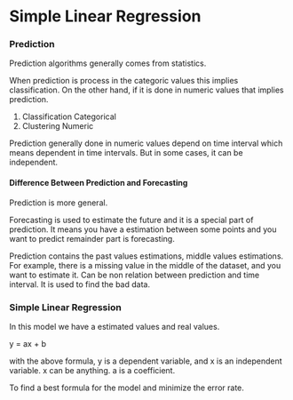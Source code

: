 # Simple Linear Regression

### Prediction 
Prediction algorithms generally comes from statistics.  

When prediction is process in the categoric values this implies classification. On the other hand, if it is done in numeric values that implies prediction.
1. Classification
    Categorical
2. Clustering
    Numeric

Prediction generally done in numeric values depend on time interval which means dependent in time intervals. But in some cases, it can be independent.

#### Difference Between Prediction and Forecasting
Prediction is more general. 

Forecasting is used to estimate the future and it is a special part of prediction. It means you have a estimation between some points and you want to predict remainder part is forecasting.

Prediction contains the past values estimations, middle values estimations. For example, there is a missing value in the middle of the dataset, and you want to estimate it. Can be non relation between prediction and time interval. It is used to find the bad data.

### Simple Linear Regression
In this model we have a estimated values and real values. 

y = ax + b

with the above formula, y is a dependent variable, and x is an independent variable. x can be anything. a is a coefficient.

To find a best formula for the model and minimize the error rate. 
